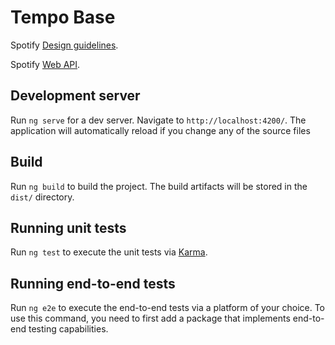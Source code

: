 # Tempo Base

Spotify [Design guidelines](https://developer.spotify.com/documentation/general/design-and-branding/).

Spotify [Web API](https://developer.spotify.com/documentation/web-api/reference/#/).

## Development server

Run `ng serve` for a dev server. Navigate to `http://localhost:4200/`. The application will automatically reload if you change any of the source files

## Build

Run `ng build` to build the project. The build artifacts will be stored in the `dist/` directory.

## Running unit tests

Run `ng test` to execute the unit tests via [Karma](https://karma-runner.github.io).

## Running end-to-end tests

Run `ng e2e` to execute the end-to-end tests via a platform of your choice. To use this command, you need to first add a package that implements end-to-end testing capabilities.
